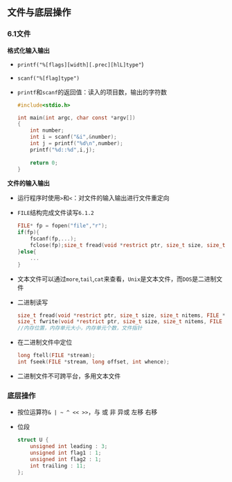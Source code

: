 ## 文件与底层操作

### 6.1文件

**格式化输入输出**

* `printf("%[flags][width][.prec][hlL]type"`)

* `scanf("%[flag]type")`

* `printf`和`scanf`的返回值：读入的项目数，输出的字符数

  ```c
  #include<stdio.h>
  
  int main(int argc, char const *argv[])
  {
      int number;
      int i = scanf("&i",&number);
      int j = printf("%d\n",number);
      printf("%d::%d",i,j);
      
      return 0;
  }
  ```

**文件的输入输出**

* 运行程序时使用`>`和`<`：对文件的输入输出进行文件重定向

* `FILE`结构完成文件读写`6.1.2`

  ```c
  FILE* fp = fopen("file","r");
  if(fp){
      fscanf(fp,...);
      fclose(fp);size_t fread(void *restrict ptr, size_t size, size_t nitems, FILE *restric stream);
  }else{
      ...
  }
  ```

* 文本文件可以通过`more`,`tail`,`cat`来查看，`Unix`是文本文件，而`DOS`是二进制文件

* 二进制读写

  ```c
  size_t fread(void *restrict ptr, size_t size, size_t nitems, FILE *restric stream);
  size_t fwrite(void *restrict ptr, size_t size, size_t nitems, FILE *restric stream);
  //内存位置，内存单元大小，内存单元个数，文件指针
  ```

* 在二进制文件中定位

  ```c
  long ftell(FILE *stream);
  int fseek(FILE *stream, long offset, int whence);
  ```

* 二进制文件不可跨平台，多用文本文件

### 底层操作

* 按位运算符`& | ~ ^ << >>`，与 或 非 异或 左移 右移

* 位段

  ```c
  struct U {
      unsigned int leading : 3;
      unsigned int flag1 : 1;
      unsigned int flag2 : 1;
      int trailing : 11;
  };
  ```

  





